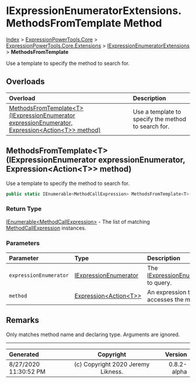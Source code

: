 ﻿# IExpressionEnumeratorExtensions.MethodsFromTemplate Method

[Index](../index.md) > [ExpressionPowerTools.Core](ExpressionPowerTools.Core.a.md) > [ExpressionPowerTools.Core.Extensions](ExpressionPowerTools.Core.Extensions.n.md) > [IExpressionEnumeratorExtensions](ExpressionPowerTools.Core.Extensions.IExpressionEnumeratorExtensions.cs.md) > **MethodsFromTemplate**

Use a template to specify the method to search for.

## Overloads

| Overload | Description |
| :-- | :-- |
| [MethodsFromTemplate&lt;T>(IExpressionEnumerator expressionEnumerator, Expression&lt;Action&lt;T>> method)](#methodsfromtemplatetiexpressionenumerator-expressionenumerator-expressionactiont-method) | Use a template to specify the method to search for. |
## MethodsFromTemplate&lt;T>(IExpressionEnumerator expressionEnumerator, Expression&lt;Action&lt;T>> method)

Use a template to specify the method to search for.

```csharp
public static IEnumerable<MethodCallExpression> MethodsFromTemplate<T>(IExpressionEnumerator expressionEnumerator, Expression<Action<T>> method)
```

### Return Type

 [IEnumerable&lt;MethodCallExpression>](https://docs.microsoft.com/dotnet/api/system.collections.generic.ienumerable-1)  - The list of matching [MethodCallExpression](https://docs.microsoft.com/dotnet/api/system.linq.expressions.methodcallexpression) instances.

### Parameters

| Parameter | Type | Description |
| :-- | :-- | :-- |
| `expressionEnumerator` | [IExpressionEnumerator](ExpressionPowerTools.Core.Signatures.IExpressionEnumerator.i.md) | The [IExpressionEnumerator](ExpressionPowerTools.Core.Signatures.IExpressionEnumerator.i.md) to query. |
| `method` | [Expression&lt;Action&lt;T>>](https://docs.microsoft.com/dotnet/api/system.linq.expressions.expression-1) | An expression that accesses the method. |


## Remarks

Only matches method name and declaring type. Arguments are ignored.


---

| Generated | Copyright | Version |
| :-- | :-: | --: |
| 8/27/2020 11:30:52 PM | (c) Copyright 2020 Jeremy Likness. | 0.8.2-alpha |
